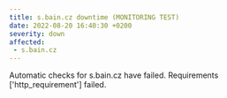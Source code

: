 ```yaml
---
title: s.bain.cz downtime (MONITORING TEST)
date: 2022-08-20 16:40:30 +0200
severity: down
affected:
 - s.bain.cz
---
```

Automatic checks for s.bain.cz have failed. Requirements ['http_requirement'] failed.

